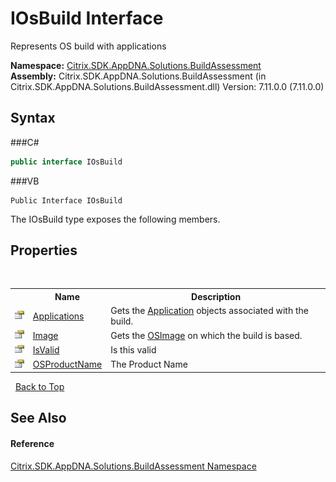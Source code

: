 # IOsBuild Interface
 

Represents OS build with applications

**Namespace:**&nbsp;<a href="N_Citrix_SDK_AppDNA_Solutions_BuildAssessment">Citrix.SDK.AppDNA.Solutions.BuildAssessment</a><br />**Assembly:**&nbsp;Citrix.SDK.AppDNA.Solutions.BuildAssessment (in Citrix.SDK.AppDNA.Solutions.BuildAssessment.dll) Version: 7.11.0.0 (7.11.0.0)

## Syntax

###C#
```csharp
public interface IOsBuild
```

###VB
```vbnet
Public Interface IOsBuild
```

The IOsBuild type exposes the following members.


## Properties
&nbsp;<table><tr><th></th><th>Name</th><th>Description</th></tr><tr><td>![Public property](media/pubproperty.gif "Public property")</td><td><a href="P_Citrix_SDK_AppDNA_Solutions_BuildAssessment_IOsBuild_Applications">Applications</a></td><td>
Gets the <a href="T_Citrix_SDK_AppDNA_Application">Application</a> objects associated with the build.</td></tr><tr><td>![Public property](media/pubproperty.gif "Public property")</td><td><a href="P_Citrix_SDK_AppDNA_Solutions_BuildAssessment_IOsBuild_Image">Image</a></td><td>
Gets the <a href="T_Citrix_SDK_AppDNA_OSImage">OSImage</a> on which the build is based.</td></tr><tr><td>![Public property](media/pubproperty.gif "Public property")</td><td><a href="P_Citrix_SDK_AppDNA_Solutions_BuildAssessment_IOsBuild_IsValid">IsValid</a></td><td>
Is this valid</td></tr><tr><td>![Public property](media/pubproperty.gif "Public property")</td><td><a href="P_Citrix_SDK_AppDNA_Solutions_BuildAssessment_IOsBuild_OSProductName">OSProductName</a></td><td>
The Product Name</td></tr></table>&nbsp;
<a href="#iosbuild-interface">Back to Top</a>

## See Also


#### Reference
<a href="N_Citrix_SDK_AppDNA_Solutions_BuildAssessment">Citrix.SDK.AppDNA.Solutions.BuildAssessment Namespace</a><br />
